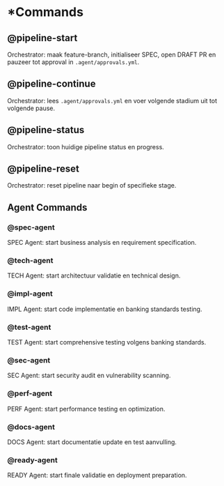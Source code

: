 # *Commands
## @pipeline-start
Orchestrator: maak feature-branch, initialiseer SPEC, open DRAFT PR en pauzeer tot approval in `.agent/approvals.yml`.
## @pipeline-continue
Orchestrator: lees `.agent/approvals.yml` en voer volgende stadium uit tot volgende pause.
## @pipeline-status
Orchestrator: toon huidige pipeline status en progress.
## @pipeline-reset
Orchestrator: reset pipeline naar begin of specifieke stage.
## Agent Commands
### @spec-agent
SPEC Agent: start business analysis en requirement specification.
### @tech-agent
TECH Agent: start architectuur validatie en technical design.
### @impl-agent
IMPL Agent: start code implementatie en banking standards testing.
### @test-agent
TEST Agent: start comprehensive testing volgens banking standards.
### @sec-agent
SEC Agent: start security audit en vulnerability scanning.
### @perf-agent
PERF Agent: start performance testing en optimization.
### @docs-agent
DOCS Agent: start documentatie update en test aanvulling.
### @ready-agent
READY Agent: start finale validatie en deployment preparation.